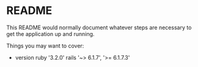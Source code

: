 # README

This README would normally document whatever steps are necessary to get the
application up and running.

Things you may want to cover:

- version
  ruby '3.2.0'
  rails '~> 6.1.7', '>= 6.1.7.3'
